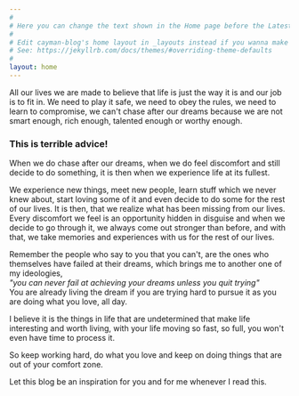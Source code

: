```yaml
---
#
# Here you can change the text shown in the Home page before the Latest Posts section.
#
# Edit cayman-blog's home layout in _layouts instead if you wanna make some changes
# See: https://jekyllrb.com/docs/themes/#overriding-theme-defaults
#
layout: home
---
```


All our lives we are made to believe that life is just the way it is and our job is to fit in. We need to play it safe, we need to obey the rules, we need to learn to compromise, we can't chase after our dreams because we are not smart enough, rich enough, talented enough or worthy enough.
### This is terrible advice!


When we do chase after our dreams, when we do feel discomfort and still decide to do something, it is then when we experience life at its fullest.

We experience new things, meet new people, learn stuff which we never knew about, start loving some of it and even decide to do some for the rest of our lives. It is then, that we realize what has been missing from our lives. Every discomfort we feel is an opportunity hidden in disguise and when we decide to go through it, we always come out stronger than before, and with that, we take memories and experiences with us for the rest of our lives.

Remember the people who say to you that you can't, are the ones who themselves have failed at their dreams, which brings me to another one of my ideologies,<br/>
*"you can never fail at achieving your dreams unless you quit trying"*<br/>
You are already living the dream if you are trying hard to pursue it as you are doing what you love, all day.

I believe it is the things in life that are undetermined that make life interesting and worth living, with your life moving so fast, so full, you won't even have time to process it.

So keep working hard, do what you love and keep on doing things that are out of your comfort zone.

Let this blog be an inspiration for you and for me whenever I read this.

